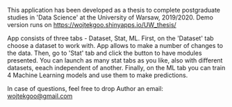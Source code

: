 This application has been developed as a thesis to complete postgraduate studies in 'Data Science' at the University of Warsaw, 2019/2020. Demo version runs on https://wojtekgoo.shinyapps.io/UW_thesis/ 

App consists of three tabs - Dataset, Stat, ML.
First, on the 'Dataset' tab choose a dataset to work with. App allows to make a number of changes to the data.
Then, go to 'Stat' tab and click the button to have modules presented. You can launch as many stat tabs as you like, also with different datasets, eeach independent of another.
Finally, on the ML tab you can train 4 Machine Learning models and use them to make predictions.

In case of questions, feel free to drop Author an email: wojtekgoo@gmail.com
